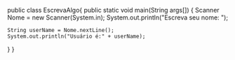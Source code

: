 public class EscrevaAlgo{
  public static void main(String args[]) {
    Scanner Nome = new Scanner(System.in);
    System.out.println("Escreva seu nome: ");

    String userName = Nome.nextLine();
    System.out.println("Usuário é:" + userName);
}
}
